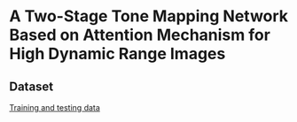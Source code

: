 # A Two-Stage Tone Mapping Network Based on Attention Mechanism for High Dynamic Range Images

## Dataset
[Training and testing data](https://drive.google.com/file/d/1_oWIh7hTY_9eHpdUFMl_ux9f0eTsWBWY/view?usp=drive_link)
